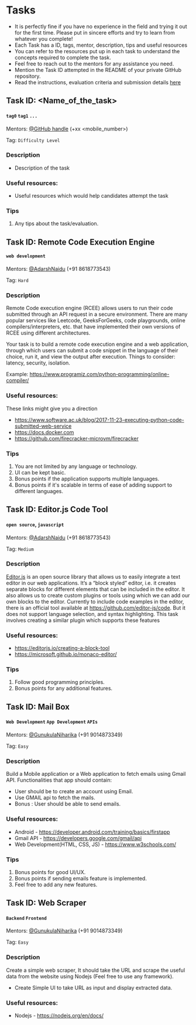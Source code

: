# Tasks

* It is perfectly fine if you have no experience in the field and trying it out for the first time. Please put in sincere efforts and try to learn from whatever you complete!
* Each Task has a ID, tags, mentor, description, tips and useful resources
* You can refer to the resources put up in each task to understand the concepts required to complete the task.
* Feel free to reach out to the mentors for any assistance you need.
* Mention the Task ID attempted in the README of your private GitHub repository.
* Read the instructions, evaluation criteria and submission details [here](./README.md)

## Task ID: <Name_of_the_task>
#### `tag0` `tag1` `...`

Mentors: [@GitHub handle](https://github.com) (+xx <mobile_number>)

Tag: `Difficulty Level`

### Description
* Description of the task

### Useful resources:
* Useful resources which would help candidates attempt the task

### Tips
1. Any tips about the task/evaluation.

## Task ID: Remote Code Execution Engine
#### `web development`

Mentors: [@AdarshNaidu](https://github.com/AdarshNaidu) (+91 8618773543)

Tag: `Hard`

### Description
Remote Code execution engine (RCEE) allows users to run their code submitted through an API request in a secure environment. There are many popular services like Leetcode, GeeksForGeeks, code playgrounds, online compilers/interpreters, etc. that have implemented their own versions of RCEE using different architectures.

Your task is to build a remote code execution engine and a web application, through which users can submit a code snippet in the language of their choice, run it, and view the output after execution. Things to consider: latency, security, isolation.

Example: https://www.programiz.com/python-programming/online-compiler/

### Useful resources:
These links might give you a direction
* https://www.software.ac.uk/blog/2017-11-23-executing-python-code-submitted-web-service
* https://docs.docker.com
* https://github.com/firecracker-microvm/firecracker

### Tips
1. You are not limited by any language or technology.
2. UI can be kept basic.
3. Bonus points if the application supports multiple languages.
4. Bonus points if it's scalable in terms of ease of adding support to different languages.

## Task ID: Editor.js Code Tool
#### `open source`, `javascript`

Mentors: [@AdarshNaidu](https://github.com/AdarshNaidu) (+91 8618773543)

Tag: `Medium`

### Description
[Editor.js](https://editorjs.io/) is an open source library that allows us to easily integrate a text editor in our web applications. It’s a “block styled” editor, i.e. it creates separate blocks for different elements that can be included in the editor. It also allows us to create custom plugins or tools using which we can add our own blocks to the editor. Currently to include code examples in the editor, there is an official tool available at https://github.com/editor-js/code. But it does not support language selection, and syntax highlighting. This task involves creating a similar plugin which supports these features

### Useful resources:
* https://editorjs.io/creating-a-block-tool
* https://microsoft.github.io/monaco-editor/

### Tips
1. Follow good programming principles.
2. Bonus points for any additional features.

## Task ID: Mail Box
#### `Web Development` `App Development` `APIs`

Mentors: [@GunukulaNiharika](https://github.com/GunukulaNiharika) (+91 9014873349)

Tag: `Easy`

### Description
Build a Mobile application or a Web application to fetch emails using Gmail API.
Functionalities that app should contain:
* User should be to create an account using Email.
* Use GMAIL api to fetch the mails.
* Bonus : User should be able to send emails.

### Useful resources:
* Android - https://developer.android.com/training/basics/firstapp
* Gmail API - https://developers.google.com/gmail/api
* Web Development(HTML, CSS, JS) - https://www.w3schools.com/

### Tips
1. Bonus points for good UI/UX.
2. Bonus points if sending emails feature is implemented.
3. Feel free to add any new features.

## Task ID: Web Scraper
#### `Backend` `Frontend`

Mentors: [@GunukulaNiharika](https://github.com/GunukulaNiharika) (+91 9014873349)

Tag: `Easy`

### Description
Create a simple web scraper, It should take the URL and scrape the useful data from the website using Nodejs (Feel free to use any framework).
* Create Simple UI to take URL as input and display extracted data.

### Useful resources:
* Nodejs - https://nodejs.org/en/docs/
